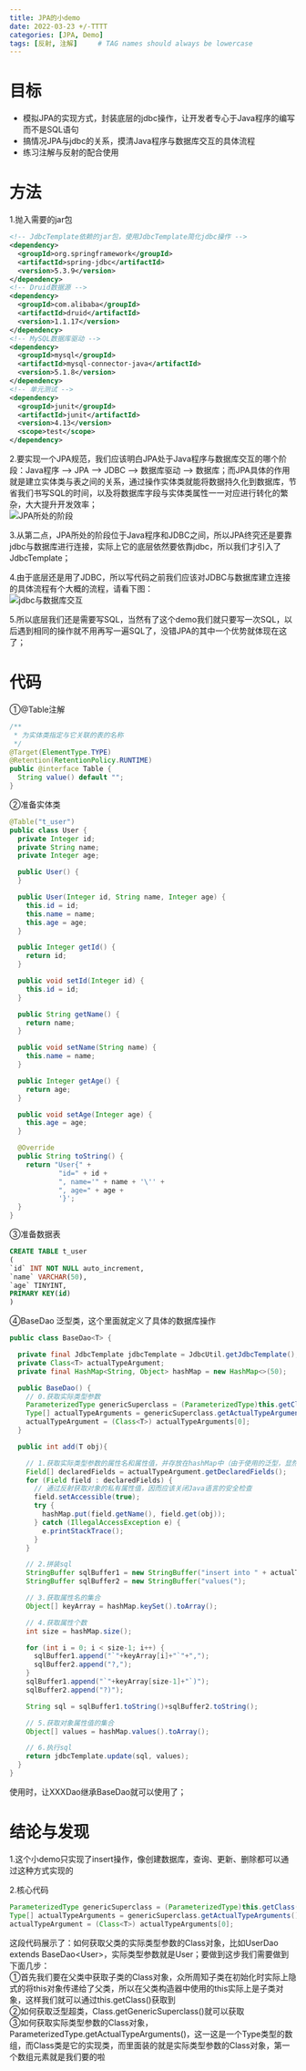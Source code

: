 ```yaml
---
title: JPA的小demo
date: 2022-03-23 +/-TTTT
categories: [JPA, Demo]
tags: [反射, 注解]     # TAG names should always be lowercase
---
```


# 目标
- 模拟JPA的实现方式，封装底层的jdbc操作，让开发者专心于Java程序的编写而不是SQL语句
- 搞情况JPA与jdbc的关系，摸清Java程序与数据库交互的具体流程
- 练习注解与反射的配合使用

# 方法
1.抛入需要的jar包
```xml
<!-- JdbcTemplate依赖的jar包，使用JdbcTemplate简化jdbc操作 -->
<dependency>
  <groupId>org.springframework</groupId>
  <artifactId>spring-jdbc</artifactId>
  <version>5.3.9</version>
</dependency>
<!-- Druid数据源 -->
<dependency>
  <groupId>com.alibaba</groupId>
  <artifactId>druid</artifactId>
  <version>1.1.17</version>
</dependency>
<!-- MySQL数据库驱动 -->
<dependency>
  <groupId>mysql</groupId>
  <artifactId>mysql-connector-java</artifactId>
  <version>5.1.8</version>
</dependency>
<!-- 单元测试 -->
<dependency>
  <groupId>junit</groupId>
  <artifactId>junit</artifactId>
  <version>4.13</version>
  <scope>test</scope>
</dependency>
```

2.要实现一个JPA规范，我们应该明白JPA处于Java程序与数据库交互的哪个阶段：Java程序 --> JPA --> JDBC --> 数据库驱动 --> 数据库；而JPA具体的作用就是建立实体类与表之间的关系，通过操作实体类就能将数据持久化到数据库，节省我们书写SQL的时间，以及将数据库字段与实体类属性一一对应进行转化的繁杂，大大提升开发效率；<br>
![JPA所处的阶段](/blog/202203231653999.jpeg "JPA所处的阶段")

3.从第二点，JPA所处的阶段位于Java程序和JDBC之间，所以JPA终究还是要靠jdbc与数据库进行连接，实际上它的底层依然要依靠jdbc，所以我们才引入了JdbcTemplate；

4.由于底层还是用了JDBC，所以写代码之前我们应该对JDBC与数据库建立连接的具体流程有个大概的流程，请看下图：<br>
![jdbc与数据库交互](/blog/202203231653222.png "jdbc与数据库交互")

5.所以底层我们还是需要写SQL，当然有了这个demo我们就只要写一次SQL，以后遇到相同的操作就不用再写一遍SQL了，没错JPA的其中一个优势就体现在这了；

# 代码
①@Table注解<br>
```java
/**
 * 为实体类指定与它关联的表的名称
 */
@Target(ElementType.TYPE)
@Retention(RetentionPolicy.RUNTIME)
public @interface Table {
  String value() default "";
}

```

②准备实体类<br>
```java
@Table("t_user")
public class User {
  private Integer id;
  private String name;
  private Integer age;

  public User() {
  }

  public User(Integer id, String name, Integer age) {
    this.id = id;
    this.name = name;
    this.age = age;
  }

  public Integer getId() {
    return id;
  }

  public void setId(Integer id) {
    this.id = id;
  }

  public String getName() {
    return name;
  }

  public void setName(String name) {
    this.name = name;
  }

  public Integer getAge() {
    return age;
  }

  public void setAge(Integer age) {
    this.age = age;
  }

  @Override
  public String toString() {
    return "User{" +
            "id=" + id +
            ", name='" + name + '\'' +
            ", age=" + age +
            '}';
  }
}
```

③准备数据表<br>
```sql
CREATE TABLE t_user
(
`id` INT NOT NULL auto_increment,
`name` VARCHAR(50),
`age` TINYINT,
PRIMARY KEY(id)
)
```

④BaseDao<T> 泛型类，这个里面就定义了具体的数据库操作<br>
```java
public class BaseDao<T> {

  private final JdbcTemplate jdbcTemplate = JdbcUtil.getJdbcTemplate();
  private Class<T> actualTypeArgument;
  private final HashMap<String, Object> hashMap = new HashMap<>(50);

  public BaseDao() {
    // 0.获取实际类型参数
    ParameterizedType genericSuperclass = (ParameterizedType)this.getClass().getGenericSuperclass();
    Type[] actualTypeArguments = genericSuperclass.getActualTypeArguments();
    actualTypeArgument = (Class<T>) actualTypeArguments[0];
  }

  public int add(T obj){

    // 1.获取实际类型参数的属性名和属性值，并存放在hashMap中（由于使用的泛型，显然我们需要使用反射获取运行时类型对象，以此获取对象的属性名和属性个数）
    Field[] declaredFields = actualTypeArgument.getDeclaredFields();
    for (Field field : declaredFields) {
      // 通过反射获取对象的私有属性值，因而应该关闭Java语言的安全检查
      field.setAccessible(true);
      try {
        hashMap.put(field.getName(), field.get(obj));
      } catch (IllegalAccessException e) {
        e.printStackTrace();
      }
    }

    // 2.拼装sql
    StringBuffer sqlBuffer1 = new StringBuffer("insert into " + actualTypeArgument.getAnnotation(Table.class).value() + "(");
    StringBuffer sqlBuffer2 = new StringBuffer("values(");

    // 3.获取属性名的集合
    Object[] keyArray = hashMap.keySet().toArray();

    // 4.获取属性个数
    int size = hashMap.size();

    for (int i = 0; i < size-1; i++) {
      sqlBuffer1.append("`"+keyArray[i]+"`"+",");
      sqlBuffer2.append("?,");
    }
    sqlBuffer1.append("`"+keyArray[size-1]+"`)");
    sqlBuffer2.append("?)");

    String sql = sqlBuffer1.toString()+sqlBuffer2.toString();

    // 5.获取对象属性值的集合
    Object[] values = hashMap.values().toArray();

    // 6.执行sql
    return jdbcTemplate.update(sql, values);
  }
}
```

使用时，让XXXDao继承BaseDao<T>就可以使用了；

# 结论与发现
1.这个小demo只实现了insert操作，像创建数据库，查询、更新、删除都可以通过这种方式实现的

2.核心代码

```java
ParameterizedType genericSuperclass = (ParameterizedType)this.getClass().getGenericSuperclass();
Type[] actualTypeArguments = genericSuperclass.getActualTypeArguments();
actualTypeArgument = (Class<T>) actualTypeArguments[0];
```

这段代码展示了：如何获取父类的实际类型参数的Class对象，比如UserDao extends BaseDao&lt;User&gt;，实际类型参数就是User；要做到这步我们需要做到下面几步：<br>
①首先我们要在父类中获取子类的Class对象，众所周知子类在初始化时实际上隐式的将this对象传递给了父类，所以在父类构造器中使用的this实际上是子类对象，这样我们就可以通过this.getClass()获取到<br>
②如何获取泛型超类，Class.getGenericSuperclass()就可以获取<br>
③如何获取实际类型参数的Class对象，ParameterizedType.getActualTypeArguments()，这一这是一个Type类型的数组，而Class类是它的实现类，而里面装的就是实际类型参数的Class对象，第一个数组元素就是我们要的啦